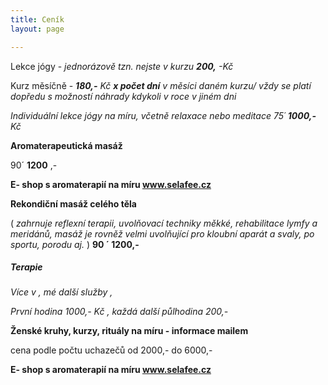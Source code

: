 ```yaml
---
title: Ceník
layout: page

---
```

Lekce jógy - _jednorázově tzn. nejste v kurzu **200,** -Kč_

Kurz měsíčně - **_180,-_**  _Kč **x počet dní** v měsíci daném kurzu/ vždy se platí dopředu s možností náhrady kdykoli v roce v jiném dni_

_Individuální lekce jógy na míru, včetně relaxace nebo meditace 75´ **1000,-** Kč_

**Aromaterapeutická masáž**

90´ **1200** ,-

 **E- shop s aromaterapií na míru  www.selafee.cz**

**Rekondiční masáž celého těla**

( _zahrnuje reflexní terapii, uvolňovací techniky měkké, rehabilitace lymfy a meridánů, masáž je rovněž velmi uvolňující pro kloubní aparát a svaly, po sportu, porodu aj._ ) **90 ´ 1200,-**

##### **_Terapie_**

_Více v , mé další služby ,_

_První hodina 1000,- Kč , každá další půlhodina 200,-_

**Ženské kruhy, kurzy, rituály na míru - informace mailem**

cena podle počtu uchazečů od 2000,- do 6000,-

**E- shop s aromaterapií na míru  www.selafee.cz**